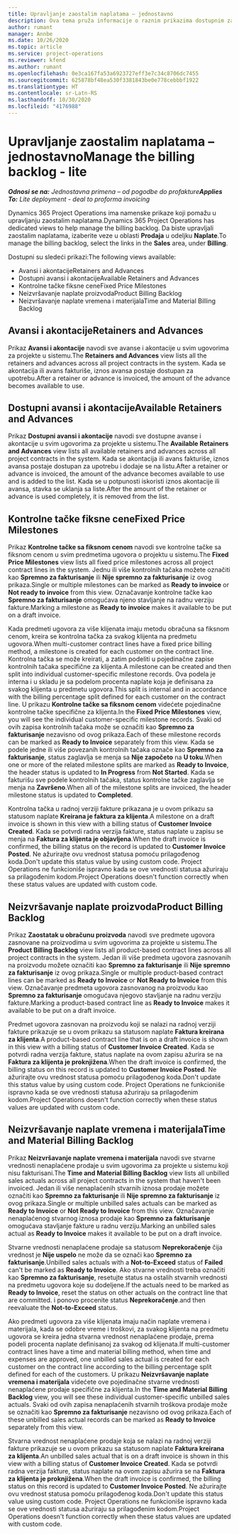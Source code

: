 ```yaml
---
title: Upravljanje zaostalim naplatama – jednostavno
description: Ova tema pruža informacije o raznim prikazima dostupnim za korišćenje prilikom upravljanja zaostalim naplatama.
author: rumant
manager: Annbe
ms.date: 10/26/2020
ms.topic: article
ms.service: project-operations
ms.reviewer: kfend
ms.author: rumant
ms.openlocfilehash: 0e3ca167fa53a6923727eff3e7c34c8706dc7455
ms.sourcegitcommit: 625878bf48ea530f3381843be0e778cebbbf1922
ms.translationtype: HT
ms.contentlocale: sr-Latn-RS
ms.lasthandoff: 10/30/2020
ms.locfileid: "4176988"
---
```

# <a name="manage-the-billing-backlog---lite"></a><span data-ttu-id="10828-103">Upravljanje zaostalim naplatama – jednostavno</span><span class="sxs-lookup"><span data-stu-id="10828-103">Manage the billing backlog - lite</span></span>

<span data-ttu-id="10828-104">_**Odnosi se na:** Jednostavna primena – od pogodbe do profakture_</span><span class="sxs-lookup"><span data-stu-id="10828-104">_**Applies To:** Lite deployment - deal to proforma invoicing_</span></span>

<span data-ttu-id="10828-105">Dynamics 365 Project Operations ima namenske prikaze koji pomažu u upravljanju zaostalim naplatama.</span><span class="sxs-lookup"><span data-stu-id="10828-105">Dynamics 365 Project Operations has dedicated views to help manage the billing backlog.</span></span> <span data-ttu-id="10828-106">Da biste upravljali zaostalim naplatama, izaberite veze u oblasti **Prodaja** u odeljku **Naplate**.</span><span class="sxs-lookup"><span data-stu-id="10828-106">To manage the billing backlog, select the links in the **Sales** area, under **Billing**.</span></span> 

<span data-ttu-id="10828-107">Dostupni su sledeći prikazi:</span><span class="sxs-lookup"><span data-stu-id="10828-107">The following views available:</span></span>

- <span data-ttu-id="10828-108">Avansi i akontacije</span><span class="sxs-lookup"><span data-stu-id="10828-108">Retainers and Advances</span></span>
- <span data-ttu-id="10828-109">Dostupni avansi i akontacije</span><span class="sxs-lookup"><span data-stu-id="10828-109">Available Retainers and Advances</span></span>
- <span data-ttu-id="10828-110">Kontrolne tačke fiksne cene</span><span class="sxs-lookup"><span data-stu-id="10828-110">Fixed Price Milestones</span></span>
- <span data-ttu-id="10828-111">Neizvršavanje naplate proizvoda</span><span class="sxs-lookup"><span data-stu-id="10828-111">Product Billing Backlog</span></span>
- <span data-ttu-id="10828-112">Neizvršavanje naplate vremena i materijala</span><span class="sxs-lookup"><span data-stu-id="10828-112">Time and Material Billing Backlog</span></span>

## <a name="retainers-and-advances"></a><span data-ttu-id="10828-113">Avansi i akontacije</span><span class="sxs-lookup"><span data-stu-id="10828-113">Retainers and Advances</span></span>

<span data-ttu-id="10828-114">Prikaz **Avansi i akontacije** navodi sve avanse i akontacije u svim ugovorima za projekte u sistemu.</span><span class="sxs-lookup"><span data-stu-id="10828-114">The **Retainers and Advances** view lists all the retainers and advances across all project contracts in the system.</span></span> <span data-ttu-id="10828-115">Kada se akontacija ili avans fakturiše, iznos avansa postaje dostupan za upotrebu.</span><span class="sxs-lookup"><span data-stu-id="10828-115">After a retainer or advance is invoiced, the amount of the advance becomes available to use.</span></span>

## <a name="available-retainers-and-advances"></a><span data-ttu-id="10828-116">Dostupni avansi i akontacije</span><span class="sxs-lookup"><span data-stu-id="10828-116">Available Retainers and Advances</span></span>

<span data-ttu-id="10828-117">Prikaz **Dostupni avansi i akontacije** navodi sve dostupne avanse i akontacije u svim ugovorima za projekte u sistemu.</span><span class="sxs-lookup"><span data-stu-id="10828-117">The **Available Retainers and Advances** view lists all available retainers and advances across all project contracts in the system.</span></span> <span data-ttu-id="10828-118">Kada se akontacija ili avans fakturiše, iznos avansa postaje dostupan za upotrebu i dodaje se na listu.</span><span class="sxs-lookup"><span data-stu-id="10828-118">After a retainer or advance is invoiced, the amount of the advance becomes available to use and is added to the list.</span></span> <span data-ttu-id="10828-119">Kada se u potpunosti iskoristi iznos akontacije ili avansa, stavka se uklanja sa liste.</span><span class="sxs-lookup"><span data-stu-id="10828-119">After the amount of the retainer or advance is used completely, it is removed from the list.</span></span>

## <a name="fixed-price-milestones"></a><span data-ttu-id="10828-120">Kontrolne tačke fiksne cene</span><span class="sxs-lookup"><span data-stu-id="10828-120">Fixed Price Milestones</span></span>

<span data-ttu-id="10828-121">Prikaz **Kontrolne tačke sa fiksnom cenom** navodi sve kontrolne tačke sa fiksnom cenom u svim predmetima ugovora o projektu u sistemu.</span><span class="sxs-lookup"><span data-stu-id="10828-121">The **Fixed Price Milestones** view lists all fixed price milestones across all project contract lines in the system.</span></span> <span data-ttu-id="10828-122">Jednu ili više kontrolnih tačaka možete označiti kao **Spremno za fakturisanje** ili **Nije spremno za fakturisanje** iz ovog prikaza.</span><span class="sxs-lookup"><span data-stu-id="10828-122">Single or multiple milestones can be marked as **Ready to invoice** or **Not ready to invoice** from this view.</span></span> <span data-ttu-id="10828-123">Označavanje kontrolne tačke kao **Spremno za fakturisanje** omogućava njeno stavljanje na radnu verziju fakture.</span><span class="sxs-lookup"><span data-stu-id="10828-123">Marking a milestone as **Ready to invoice** makes it available to be put on a draft invoice.</span></span>

<span data-ttu-id="10828-124">Kada predmeti ugovora za više klijenata imaju metodu obračuna sa fiksnom cenom, kreira se kontrolna tačka za svakog klijenta na predmetu ugovora.</span><span class="sxs-lookup"><span data-stu-id="10828-124">When multi-customer contract lines have a fixed price billing method, a milestone is created for each customer on the contract line.</span></span> <span data-ttu-id="10828-125">Kontrolna tačka se može kreirati, a zatim podeliti u pojedinačne zapise kontrolnih tačaka specifične za klijenta.</span><span class="sxs-lookup"><span data-stu-id="10828-125">A milestone can be created and then split into individual customer-specific milestone records.</span></span> <span data-ttu-id="10828-126">Ova podela je interna i u skladu je sa podelom procenta naplate koja je definisana za svakog klijenta u predmetu ugovora.</span><span class="sxs-lookup"><span data-stu-id="10828-126">This split is internal and in accordance with the billing percentage split defined for each customer on the contract line.</span></span> <span data-ttu-id="10828-127">U prikazu **Kontrolne tačke sa fiksnom cenom** videćete pojedinačne kontrolne tačke specifične za klijenta.</span><span class="sxs-lookup"><span data-stu-id="10828-127">In the **Fixed Price Milestones** view, you will see the individual customer-specific milestone records.</span></span> <span data-ttu-id="10828-128">Svaki od ovih zapisa kontrolnih tačaka može se označiti kao **Spremno za fakturisanje** nezavisno od ovog prikaza.</span><span class="sxs-lookup"><span data-stu-id="10828-128">Each of these milestone records can be marked as **Ready to Invoice** separately from this view.</span></span> <span data-ttu-id="10828-129">Kada se podele jedne ili više povezanih kontrolnih tačaka označe kao **Spremno za fakturisanje**, status zaglavlja se menja sa **Nije započeto** na **U toku**.</span><span class="sxs-lookup"><span data-stu-id="10828-129">When one or more of the related milestone splits are marked as **Ready to Invoice**, the header status is updated to **In Progress** from **Not Started**.</span></span> <span data-ttu-id="10828-130">Kada se fakturišu sve podele kontrolnih tačaka, status kontrolne tačke zaglavlja se menja na **Završeno**.</span><span class="sxs-lookup"><span data-stu-id="10828-130">When all of the milestone splits are invoiced, the header milestone status is updated to **Completed**.</span></span>

<span data-ttu-id="10828-131">Kontrolna tačka u radnoj verziji fakture prikazana je u ovom prikazu sa statusom naplate **Kreirana je faktura za klijenta**.</span><span class="sxs-lookup"><span data-stu-id="10828-131">A milestone on a draft invoice is shown in this view with a billing status of **Customer Invoice Created**.</span></span> <span data-ttu-id="10828-132">Kada se potvrdi radna verzija fakture, status naplate u zapisu se menja na **Faktura za klijenta je objavljena**.</span><span class="sxs-lookup"><span data-stu-id="10828-132">When the draft invoice is confirmed, the billing status on the record is updated to **Customer Invoice Posted**.</span></span> <span data-ttu-id="10828-133">Ne ažurirajte ovu vrednost statusa pomoću prilagođenog koda.</span><span class="sxs-lookup"><span data-stu-id="10828-133">Don't update this status value by using custom code.</span></span> <span data-ttu-id="10828-134">Project Operations ne funkcioniše ispravno kada se ove vrednosti statusa ažuriraju sa prilagođenim kodom.</span><span class="sxs-lookup"><span data-stu-id="10828-134">Project Operations doesn't function correctly when these status values are updated with custom code.</span></span>

## <a name="product-billing-backlog"></a><span data-ttu-id="10828-135">Neizvršavanje naplate proizvoda</span><span class="sxs-lookup"><span data-stu-id="10828-135">Product Billing Backlog</span></span>

<span data-ttu-id="10828-136">Prikaz **Zaostatak u obračunu proizvoda** navodi sve predmete ugovora zasnovane na proizvodima u svim ugovorima za projekte u sistemu.</span><span class="sxs-lookup"><span data-stu-id="10828-136">The **Product Billing Backlog** view lists all product-based contract lines across all project contracts in the system.</span></span> <span data-ttu-id="10828-137">Jedan ili više predmeta ugovora zasnovanih na proizvodu možete označiti kao **Spremno za fakturisanje** ili **Nije spremno za fakturisanje** iz ovog prikaza.</span><span class="sxs-lookup"><span data-stu-id="10828-137">Single or multiple product-based contract lines can be marked as **Ready to Invoice** or **Not Ready to Invoice** from this view.</span></span> <span data-ttu-id="10828-138">Označavanje predmeta ugovora zasnovanog na proizvodu kao **Spremno za fakturisanje** omogućava njegovo stavljanje na radnu verziju fakture.</span><span class="sxs-lookup"><span data-stu-id="10828-138">Marking a product-based contract line as **Ready to Invoice** makes it available to be put on a draft invoice.</span></span>

<span data-ttu-id="10828-139">Predmet ugovora zasnovan na proizvodu koji se nalazi na radnoj verziji fakture prikazuje se u ovom prikazu sa statusom naplate **Faktura kreirana za klijenta**.</span><span class="sxs-lookup"><span data-stu-id="10828-139">A product-based contract line that is on a draft invoice is shown in this view with a billing status of **Customer Invoice Created**.</span></span> <span data-ttu-id="10828-140">Kada se potvrdi radna verzija fakture, status naplate na ovom zapisu ažurira se na **Faktura za klijenta je proknjižena**.</span><span class="sxs-lookup"><span data-stu-id="10828-140">When the draft invoice is confirmed, the billing status on this record is updated to **Customer Invoice Posted**.</span></span> <span data-ttu-id="10828-141">Ne ažurirajte ovu vrednost statusa pomoću prilagođenog koda.</span><span class="sxs-lookup"><span data-stu-id="10828-141">Don't update this status value by using custom code.</span></span> <span data-ttu-id="10828-142">Project Operations ne funkcioniše ispravno kada se ove vrednosti statusa ažuriraju sa prilagođenim kodom.</span><span class="sxs-lookup"><span data-stu-id="10828-142">Project Operations doesn't function correctly when these status values are updated with custom code.</span></span>

## <a name="time-and-material-billing-backlog"></a><span data-ttu-id="10828-143">Neizvršavanje naplate vremena i materijala</span><span class="sxs-lookup"><span data-stu-id="10828-143">Time and Material Billing Backlog</span></span>

<span data-ttu-id="10828-144">Prikaz **Neizvršavanje naplate vremena i materijala** navodi sve stvarne vrednosti nenaplaćene prodaje u svim ugovorima za projekte u sistemu koji nisu fakturisani.</span><span class="sxs-lookup"><span data-stu-id="10828-144">The **Time and Material Billing Backlog** view lists all unbilled sales actuals across all project contracts in the system that haven't been invoiced.</span></span> <span data-ttu-id="10828-145">Jedan ili više nenaplaćenih stvarnih iznosa prodaje možete označiti kao **Spremno za fakturisanje** ili **Nije spremno za fakturisanje** iz ovog prikaza.</span><span class="sxs-lookup"><span data-stu-id="10828-145">Single or multiple unbilled sales actuals can be marked as **Ready to Invoice** or **Not Ready to Invoice** from this view.</span></span> <span data-ttu-id="10828-146">Označavanje nenaplaćenog stvarnog iznosa prodaje kao **Spremno za fakturisanje** omogućava stavljanje fakture u radnu verziju.</span><span class="sxs-lookup"><span data-stu-id="10828-146">Marking an unbilled sales actual as **Ready to Invoice** makes it available to be put on a draft invoice.</span></span>

<span data-ttu-id="10828-147">Stvarne vrednosti nenaplaćene prodaje sa statusom **Neprekoračenje** čija vrednost je **Nije uspelo** ne može da se označi kao **Spremno za fakturisanje**.</span><span class="sxs-lookup"><span data-stu-id="10828-147">Unbilled sales actuals with a **Not-to-Exceed** status of **Failed** can't be marked as **Ready to Invoice**.</span></span> <span data-ttu-id="10828-148">Ako stvarne vrednosti treba označiti kao **Spremno za fakturisanje**, resetujte status na ostalih stvarnih vrednosti na predmetu ugovora koje su dodeljene.</span><span class="sxs-lookup"><span data-stu-id="10828-148">If the actuals need to be marked as **Ready to Invoice**, reset the status on other actuals on the contract line that are committed.</span></span> <span data-ttu-id="10828-149">i ponovo procenite status **Neprekoračenje**.</span><span class="sxs-lookup"><span data-stu-id="10828-149">and then reevaluate the **Not-to-Exceed** status.</span></span>

<span data-ttu-id="10828-150">Ako predmeti ugovora za više klijenata imaju način naplate vremena i materijala, kada se odobre vreme i troškovi, za svakog klijenta na predmetu ugovora se kreira jedna stvarna vrednost nenaplaćene prodaje, prema podeli procenta naplate definisanoj za svakog od klijenata.</span><span class="sxs-lookup"><span data-stu-id="10828-150">If multi-customer contract lines have a time and material billing method, when time and expenses are approved, one unbilled sales actual is created for each customer on the contract line according to the billing percentage split defined for each of the customers.</span></span> <span data-ttu-id="10828-151">U prikazu **Neizvršavanje naplate vremena i materijala** videćete ove pojedinačne stvarne vrednosti nenaplaćene prodaje specifične za klijenta.</span><span class="sxs-lookup"><span data-stu-id="10828-151">In the **Time and Material Billing Backlog** view, you will see these individual customer-specific unbilled sales actuals.</span></span> <span data-ttu-id="10828-152">Svaki od ovih zapisa nenaplaćenih stvarnih troškova prodaje može se označiti kao **Spremno za fakturisanje** nezavisno od ovog prikaza.</span><span class="sxs-lookup"><span data-stu-id="10828-152">Each of these unbilled sales actual records can be marked as **Ready to Invoice** separately from this view.</span></span>

<span data-ttu-id="10828-153">Stvarna vrednost nenaplaćene prodaje koja se nalazi na radnoj verziji fakture prikazuje se u ovom prikazu sa statusom naplate **Faktura kreirana za klijenta**.</span><span class="sxs-lookup"><span data-stu-id="10828-153">An unbilled sales actual that is on a draft invoice is shown in this view with a billing status of **Customer Invoice Created**.</span></span> <span data-ttu-id="10828-154">Kada se potvrdi radna verzija fakture, status naplate na ovom zapisu ažurira se na **Faktura za klijenta je proknjižena**.</span><span class="sxs-lookup"><span data-stu-id="10828-154">When the draft invoice is confirmed, the billing status on this record is updated to **Customer Invoice Posted**.</span></span> <span data-ttu-id="10828-155">Ne ažurirajte ovu vrednost statusa pomoću prilagođenog koda.</span><span class="sxs-lookup"><span data-stu-id="10828-155">Don't update this status value using custom code.</span></span> <span data-ttu-id="10828-156">Project Operations ne funkcioniše ispravno kada se ove vrednosti statusa ažuriraju sa prilagođenim kodom.</span><span class="sxs-lookup"><span data-stu-id="10828-156">Project Operations doesn't function correctly when these status values are updated with custom code.</span></span>
